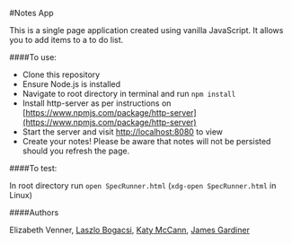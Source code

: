 #Notes App

This is a single page application created using vanilla JavaScript. It allows you to add items to a to do list.

####To use:

- Clone this repository
- Ensure Node.js is installed
- Navigate to root directory in terminal and run ```npm install```
- Install http-server as per instructions on [https://www.npmjs.com/package/http-server](https://www.npmjs.com/package/http-server)
- Start the server and visit [http://localhost:8080](http://localhost:8080) to view
- Create your notes! Please be aware that notes will not be persisted should you refresh the page.
    
####To test:

In root directory run ```open SpecRunner.html``` (```xdg-open SpecRunner.html``` in Linux)

####Authors

Elizabeth Venner, [Laszlo Bogacsi](https://github.com/LaszloBogacsi), [Katy McCann](https://github.com/Katy600), [James Gardiner](https://github.com/JG075)
